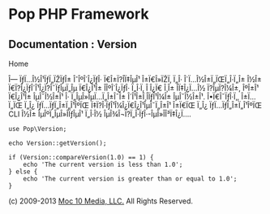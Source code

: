 Pop PHP Framework
=================

Documentation : Version
-----------------------

Home

Î— ÏƒÏ…Î½Î¹ÏƒÏ„ÏŽÏƒÎ± ÎˆÎºÎ´Î¿ÏƒÎ· Ï€Î±Ï?Î­Ï‡ÎµÎ¹ Î±Ï€Î»ÏŽÏ‚ Ï„Î·
Î´Ï…Î½Î±Ï„ÏŒÏ„Î·Ï„Î± Î½Î± Ï€Ï?Î¿ÏƒÎ´Î¹Î¿Ï?Î¯ÏƒÎµÏ„Îµ Ï€Î¿Î¹Î±
Î­ÎºÎ´Î¿ÏƒÎ· Ï„Î·Ï‚ Î Î¿Ï€ Î¸Î± Î­Ï‡Î¿Ï…Î½ Ï?ÎµÏ?Î¼Î±, ÎºÎ±Î¹ Ï€Î¿Î¹Î±
ÎµÎ¯Î½Î±Î¹ Î· Ï„ÎµÎ»ÎµÏ…Ï„Î±Î¯Î± Î´Î¹Î±Î¸Î­ÏƒÎ¹Î¼Î± ÎµÎ¯Î½Î±Î¹.
Î•Ï€Î¯ÏƒÎ·Ï‚, Î±Ï…Ï„ÏŒ Ï„Î¿ ÏƒÏ…ÏƒÏ„Î±Ï„Î¹ÎºÏŒ
Ï‡Ï?Î·ÏƒÎ¹Î¼Î¿Ï€Î¿Î¹ÎµÎ¯Ï„Î±Î¹ Î±Ï€ÏŒ Ï„Î¿ ÏƒÏ…ÏƒÏ„Î±Ï„Î¹ÎºÏŒ CLI Î½Î±
ÎµÎºÏ„ÎµÎ»Î­ÏƒÎµÎ¹ Ï„Î·Î½ ÎµÎ¾Î¬Ï?Ï„Î·ÏƒÎ·-ÎµÎ»Î­Î³Ï‡Î¿Ï….

    use Pop\Version;

    echo Version::getVersion();

    if (Version::compareVersion(1.0) == 1) {
        echo 'The current version is less than 1.0';
    } else {
        echo 'The current version is greater than or equal to 1.0';
    }

\(c) 2009-2013 [Moc 10 Media, LLC.](http://www.moc10media.com) All
Rights Reserved.
